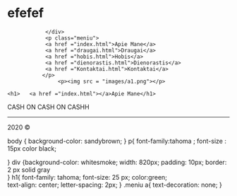 # efefef
<DOCTYPE html>
    <html>
        <head>
           <meta charset = "utf-8" > 
           <link rel="stylesheet" type ="text/css" href = "css/pagrindinis.css">
            <title>Svetainses Pavadini</title>
            <div> 

                </div>
                <p class="meniu">
                <a href ="index.html">Apie Mane</a>
                <a href ="draugai.html">Draugai</a>
                <a href ="hobis.html">Hobis</a>
                <a href ="dienorastis.html">Dienorastis</a>
                <a href ="Kontaktai.html">Kontaktai</a>
               </p>
                    <p><img src = "images/a1.png"></p>

    <h1>   <a href ="index.html"></a>Apie Mane</h1>
<p1>CASH ON CASH ON CASHH</p1>
<hr>
<p>2020 &copy</p>
        </body>
        </html>
body {
    background-color: sandybrown;
}
p{
    font-family:tahoma ;
    font-size : 15px 
    color  black;

} 
div {background-color: whitesmoke;
width: 820px;
padding: 10px;
border: 2 px solid gray   
}
h1{
    font-family: tahoma;
    font-size: 25 px;
    color:green;    
    text-align: center;
    letter-spacing: 2px;
}
.meniu a{
    text-decoration: none;
}
